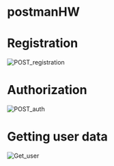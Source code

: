 # postmanHW

# Registration
![POST_registration](https://github.com/user-attachments/assets/76153396-80ab-413a-aed1-3f38bcf284d4)

# Authorization
![POST_auth](https://github.com/user-attachments/assets/21b790e7-e694-42d6-adf8-f88cc01ad1f0)

# Getting user data
![Get_user](https://github.com/user-attachments/assets/2473ad46-90a9-4f5d-8f11-cab823577ac6)



